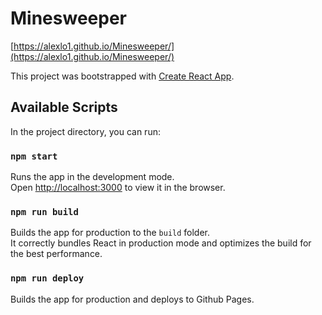# Minesweeper

[https://alexlo1.github.io/Minesweeper/](https://alexlo1.github.io/Minesweeper/)

This project was bootstrapped with [Create React App](https://github.com/facebook/create-react-app).

## Available Scripts

In the project directory, you can run:

### `npm start`

Runs the app in the development mode.<br />
Open [http://localhost:3000](http://localhost:3000) to view it in the browser.

### `npm run build`

Builds the app for production to the `build` folder.<br />
It correctly bundles React in production mode and optimizes the build for the best performance.

### `npm run deploy`

Builds the app for production and deploys to Github Pages.
